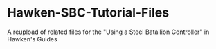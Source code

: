 # Hawken-SBC-Tutorial-Files
A reupload of related files for the "Using a Steel Batallion Controller" in Hawken's Guides
